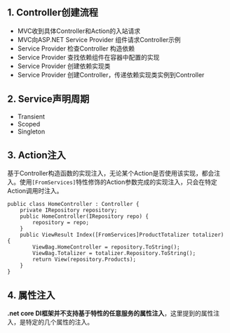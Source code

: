## 1. Controller创建流程

* MVC收到具体Controller和Action的入站请求
* MVC向ASP.NET Service Provider 组件请求Controller示例
* Service Provider 检查Controller 构造依赖
* Service Provider 查找依赖组件在容器中配置的实现
* Service Provider 创建依赖实现类
* Service Provider 创建Controller，传递依赖实现类实例到Controller

## 2. Service声明周期

* Transient
* Scoped
* Singleton

## 3. Action注入

基于Controller构造函数的实现注入，无论某个Action是否使用该实现，都会注入。使用`[FromServices]`特性修饰的Action参数完成的实现注入，只会在特定Action调用时注入。

```
public class HomeController : Controller {
    private IRepository repository;
    public HomeController(IRepository repo) {
        repository = repo;
    }
    public ViewResult Index([FromServices]ProductTotalizer totalizer) {
        ViewBag.HomeController = repository.ToString();    
        ViewBag.Totalizer = totalizer.Repository.ToString();
        return View(repository.Products);
    }
}
```

## 4. 属性注入

**.net core DI框架并不支持基于特性的任意服务的属性注入**，这里提到的属性注入，是特定的几个属性的注入。



